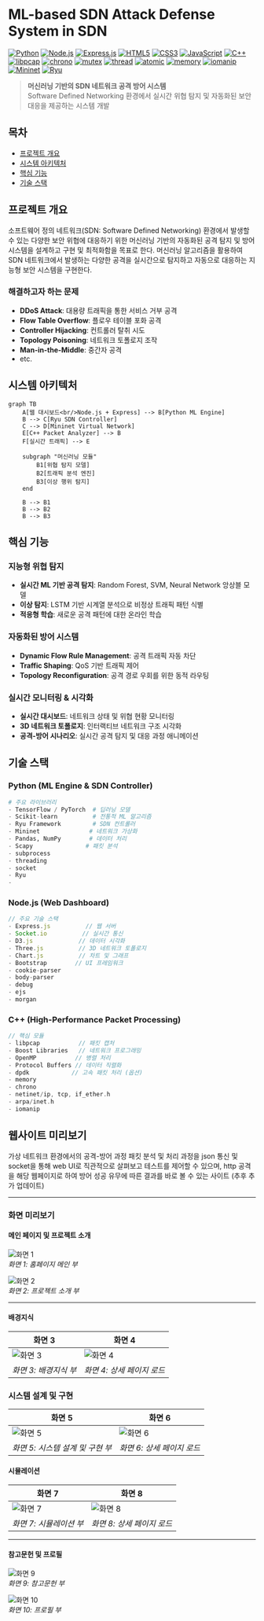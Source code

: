 # ML-based SDN Attack Defense System in SDN

[![Python](https://img.shields.io/badge/Python-3.8+-blue.svg)](https://www.python.org/)
[![Node.js](https://img.shields.io/badge/Node.js-16+-green.svg)](https://nodejs.org/)
[![Express.js](https://img.shields.io/badge/Express.js-4.x-lightgrey.svg)](https://expressjs.com/)
[![HTML5](https://img.shields.io/badge/HTML5-orange.svg)](https://developer.mozilla.org/docs/Web/HTML)
[![CSS3](https://img.shields.io/badge/CSS3-blue.svg)](https://developer.mozilla.org/docs/Web/CSS)
[![JavaScript](https://img.shields.io/badge/JavaScript-yellow.svg)](https://developer.mozilla.org/docs/Web/JavaScript)
[![C++](https://img.shields.io/badge/C++-17-red.svg)](https://isocpp.org/)
[![libpcap](https://img.shields.io/badge/libpcap-1.10-lightblue.svg)](https://www.tcpdump.org/)
[![chrono](https://img.shields.io/badge/chrono-C++17-brightgreen.svg)](https://en.cppreference.com/w/cpp/chrono)
[![mutex](https://img.shields.io/badge/mutex-C++17-purple.svg)](https://en.cppreference.com/w/cpp/thread/mutex)
[![thread](https://img.shields.io/badge/thread-C++17-blueviolet.svg)](https://en.cppreference.com/w/cpp/thread)
[![atomic](https://img.shields.io/badge/atomic-C++17-darkgreen.svg)](https://en.cppreference.com/w/cpp/atomic)
[![memory](https://img.shields.io/badge/memory-C++17-lightgreen.svg)](https://en.cppreference.com/w/cpp/memory)
[![iomanip](https://img.shields.io/badge/iomanip-C++17-orange.svg)](https://en.cppreference.com/w/cpp/io/manip)
[![Mininet](https://img.shields.io/badge/Mininet-2.3.0-brightgreen.svg)](http://mininet.org/)
[![Ryu](https://img.shields.io/badge/Ryu-SDN-orange.svg)](https://osrg.github.io/ryu/)

> **머신러닝 기반의 SDN 네트워크 공격 방어 시스템**  
> Software Defined Networking 환경에서 실시간 위협 탐지 및 자동화된 보안 대응을 제공하는 시스템 개발

## 목차

- [프로젝트 개요](#프로젝트-개요)
- [시스템 아키텍처](#시스템-아키텍처)
- [핵심 기능](#핵심-기능)
- [기술 스택](#기술-스택)

## 프로젝트 개요

소프트웨어 정의 네트워크(SDN: Software Defined Networking) 환경에서 발생할 수 있는 다양한 보안 위협에 대응하기 위한 머신러닝 기반의 자동화된 공격 탐지 및 방어 시스템을 설계하고 구현 및 최적화함을 목표로 한다. 머신러닝 알고리즘을 활용하여 SDN 네트워크에서 발생하는 다양한 공격을 실시간으로 탐지하고 자동으로 대응하는 지능형 보안 시스템을 구현한다.

### 해결하고자 하는 문제

- **DDoS Attack**: 대용량 트래픽을 통한 서비스 거부 공격
- **Flow Table Overflow**: 플로우 테이블 포화 공격
- **Controller Hijacking**: 컨트롤러 탈취 시도
- **Topology Poisoning**: 네트워크 토폴로지 조작
- **Man-in-the-Middle**: 중간자 공격
- etc.

## 시스템 아키텍처

```mermaid
graph TB
    A[웹 대시보드<br/>Node.js + Express] --> B[Python ML Engine]
    B --> C[Ryu SDN Controller]
    C --> D[Mininet Virtual Network]
    E[C++ Packet Analyzer] --> B
    F[실시간 트래픽] --> E
    
    subgraph "머신러닝 모듈"
        B1[위협 탐지 모델]
        B2[트래픽 분석 엔진]
        B3[이상 행위 탐지]
    end
    
    B --> B1
    B --> B2  
    B --> B3
```

## 핵심 기능

### 지능형 위협 탐지
- **실시간 ML 기반 공격 탐지**: Random Forest, SVM, Neural Network 앙상블 모델
- **이상 탐지**: LSTM 기반 시계열 분석으로 비정상 트래픽 패턴 식별
- **적응형 학습**: 새로운 공격 패턴에 대한 온라인 학습

### 자동화된 방어 시스템
- **Dynamic Flow Rule Management**: 공격 트래픽 자동 차단
- **Traffic Shaping**: QoS 기반 트래픽 제어
- **Topology Reconfiguration**: 공격 경로 우회를 위한 동적 라우팅

### 실시간 모니터링 & 시각화
- **실시간 대시보드**: 네트워크 상태 및 위협 현황 모니터링
- **3D 네트워크 토폴로지**: 인터랙티브 네트워크 구조 시각화
- **공격-방어 시나리오**: 실시간 공격 탐지 및 대응 과정 애니메이션

## 기술 스택

### Python (ML Engine & SDN Controller)
```python
# 주요 라이브러리
- TensorFlow / PyTorch  # 딥러닝 모델
- Scikit-learn          # 전통적 ML 알고리즘  
- Ryu Framework         # SDN 컨트롤러
- Mininet              # 네트워크 가상화
- Pandas, NumPy        # 데이터 처리
- Scapy               # 패킷 분석
- subprocess
- threading
- socket
- Ryu
- 
```

### Node.js (Web Dashboard)
```javascript
// 주요 기술 스택
- Express.js          // 웹 서버
- Socket.io          // 실시간 통신
- D3.js             // 데이터 시각화
- Three.js          // 3D 네트워크 토폴로지
- Chart.js          // 차트 및 그래프
- Bootstrap        // UI 프레임워크
- cookie-parser
- body-parser
- debug
- ejs
- morgan
```

### C++ (High-Performance Packet Processing)
```cpp
// 핵심 모듈
- libpcap           // 패킷 캡처
- Boost Libraries   // 네트워크 프로그래밍
- OpenMP           // 병렬 처리
- Protocol Buffers // 데이터 직렬화
- dpdk            // 고속 패킷 처리 (옵션)
- memory
- chrono
- netinet/ip, tcp, if_ether.h
- arpa/inet.h
- iomanip
```

## 웹사이트 미리보기

가상 네트워크 환경에서의 공격-방어 과정 패킷 분석 및 처리 과정을 json 통신 및 socket을 통해
web UI로 직관적으로 살펴보고 테스트를 제어할 수 있으며, http 공격을 해당 웹페이지로 하여 방어 성공 유무에 따른 결과를 바로 볼 수 있는 사이트
(추후 추가 업데이트)

---

### 화면 미리보기

#### 메인 페이지 및 프로젝트 소개
![화면 1](images/screens/img1.png)  
*화면 1: 홈페이지 메인 부*

![화면 2](images/screens/img2.png)  
*화면 2: 프로젝트 소개 부*

---

#### 배경지식
| 화면 3 | 화면 4 |
|--------|--------|
| ![화면 3](images/screens/img3.png) | ![화면 4](images/screens/img4.png) |
| *화면 3: 배경지식 부* | *화면 4: 상세 페이지 로드* |

### 시스템 설계 및 구현
| 화면 5 | 화면 6 |
|--------|--------|
| ![화면 5](images/screens/img5.png) | ![화면 6](images/screens/img6.png) |
| *화면 5: 시스템 설계 및 구현 부* | *화면 6: 상세 페이지 로드* |

#### 시뮬레이션
| 화면 7 | 화면 8 |
|--------|--------|
| ![화면 7](images/screens/img7.png) | ![화면 8](images/screens/img8.png) |
| *화면 7: 시뮬레이션 부* | *화면 8: 상세 페이지 로드* |

---

#### 참고문헌 및 프로필
![화면 9](images/screens/img9.png)  
*화면 9: 참고문헌 부*

![화면 10](images/screens/img10.png)  
*화면 10: 프로필 부*

